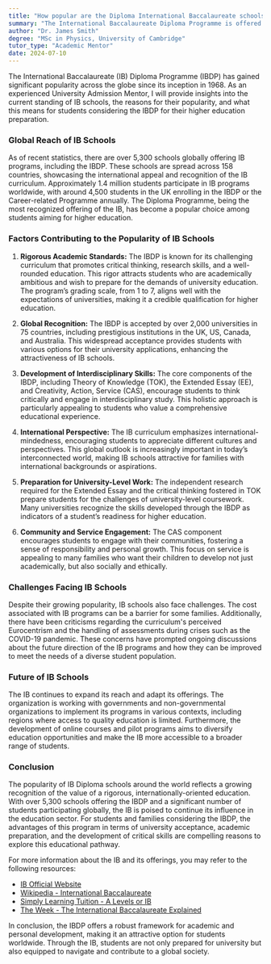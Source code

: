 ```yaml
---
title: "How popular are the Diploma International Baccalaureate schools in the world?"
summary: "The International Baccalaureate Diploma Programme is offered in over 5,300 schools across 158 countries, highlighting its global popularity and appeal."
author: "Dr. James Smith"
degree: "MSc in Physics, University of Cambridge"
tutor_type: "Academic Mentor"
date: 2024-07-10
---
```


The International Baccalaureate (IB) Diploma Programme (IBDP) has gained significant popularity across the globe since its inception in 1968. As an experienced University Admission Mentor, I will provide insights into the current standing of IB schools, the reasons for their popularity, and what this means for students considering the IBDP for their higher education preparation.

### Global Reach of IB Schools

As of recent statistics, there are over 5,300 schools globally offering IB programs, including the IBDP. These schools are spread across 158 countries, showcasing the international appeal and recognition of the IB curriculum. Approximately 1.4 million students participate in IB programs worldwide, with around 4,500 students in the UK enrolling in the IBDP or the Career-related Programme annually. The Diploma Programme, being the most recognized offering of the IB, has become a popular choice among students aiming for higher education.

### Factors Contributing to the Popularity of IB Schools

1. **Rigorous Academic Standards:**
   The IBDP is known for its challenging curriculum that promotes critical thinking, research skills, and a well-rounded education. This rigor attracts students who are academically ambitious and wish to prepare for the demands of university education. The program’s grading scale, from 1 to 7, aligns well with the expectations of universities, making it a credible qualification for higher education.

2. **Global Recognition:**
   The IBDP is accepted by over 2,000 universities in 75 countries, including prestigious institutions in the UK, US, Canada, and Australia. This widespread acceptance provides students with various options for their university applications, enhancing the attractiveness of IB schools.

3. **Development of Interdisciplinary Skills:**
   The core components of the IBDP, including Theory of Knowledge (TOK), the Extended Essay (EE), and Creativity, Action, Service (CAS), encourage students to think critically and engage in interdisciplinary study. This holistic approach is particularly appealing to students who value a comprehensive educational experience.

4. **International Perspective:**
   The IB curriculum emphasizes international-mindedness, encouraging students to appreciate different cultures and perspectives. This global outlook is increasingly important in today’s interconnected world, making IB schools attractive for families with international backgrounds or aspirations.

5. **Preparation for University-Level Work:**
   The independent research required for the Extended Essay and the critical thinking fostered in TOK prepare students for the challenges of university-level coursework. Many universities recognize the skills developed through the IBDP as indicators of a student’s readiness for higher education.

6. **Community and Service Engagement:**
   The CAS component encourages students to engage with their communities, fostering a sense of responsibility and personal growth. This focus on service is appealing to many families who want their children to develop not just academically, but also socially and ethically.

### Challenges Facing IB Schools

Despite their growing popularity, IB schools also face challenges. The cost associated with IB programs can be a barrier for some families. Additionally, there have been criticisms regarding the curriculum's perceived Eurocentrism and the handling of assessments during crises such as the COVID-19 pandemic. These concerns have prompted ongoing discussions about the future direction of the IB programs and how they can be improved to meet the needs of a diverse student population.

### Future of IB Schools

The IB continues to expand its reach and adapt its offerings. The organization is working with governments and non-governmental organizations to implement its programs in various contexts, including regions where access to quality education is limited. Furthermore, the development of online courses and pilot programs aims to diversify education opportunities and make the IB more accessible to a broader range of students.

### Conclusion

The popularity of IB Diploma schools around the world reflects a growing recognition of the value of a rigorous, internationally-oriented education. With over 5,300 schools offering the IBDP and a significant number of students participating globally, the IB is poised to continue its influence in the education sector. For students and families considering the IBDP, the advantages of this program in terms of university acceptance, academic preparation, and the development of critical skills are compelling reasons to explore this educational pathway.

For more information about the IB and its offerings, you may refer to the following resources:

- [IB Official Website](https://www.ibo.org/about-the-ib/facts-and-figures/)
- [Wikipedia - International Baccalaureate](https://en.wikipedia.org/wiki/International_Baccalaureate)
- [Simply Learning Tuition - A Levels or IB](https://www.simplylearningtuition.co.uk/academic-assessments/should-my-child-take-a-levels-or-ib/)
- [The Week - The International Baccalaureate Explained](https://theweek.com/news/education/952208/the-international-baccalaureate-explained)

In conclusion, the IBDP offers a robust framework for academic and personal development, making it an attractive option for students worldwide. Through the IB, students are not only prepared for university but also equipped to navigate and contribute to a global society.
    